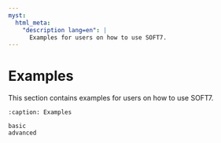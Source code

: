 ```yaml
---
myst:
  html_meta:
    "description lang=en": |
      Examples for users on how to use SOFT7.
---
```


# Examples

This section contains examples for users on how to use SOFT7.

```{toctree}
:caption: Examples

basic
advanced
```
